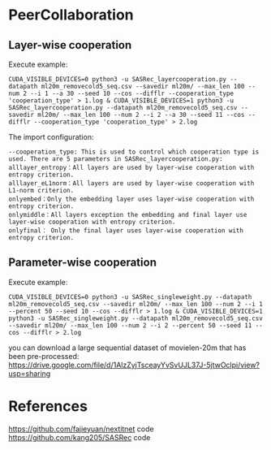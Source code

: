 # PeerCollaboration


## Layer-wise cooperation
Execute example:  
```
CUDA_VISIBLE_DEVICES=0 python3 -u SASRec_layercooperation.py --datapath ml20m_removecold5_seq.csv --savedir ml20m/ --max_len 100 --num 2 --i 1 --a 30 --seed 10 --cos --difflr --cooperation_type 'cooperation_type' > 1.log & CUDA_VISIBLE_DEVICES=1 python3 -u SASRec_layercooperation.py --datapath ml20m_removecold5_seq.csv --savedir ml20m/ --max_len 100 --num 2 --i 2 --a 30 --seed 11 --cos --difflr --cooperation_type 'cooperation_type' > 2.log  
```

The import configuration:  
```
--cooperation_type: This is used to control which cooperation type is used. There are 5 parameters in SASRec_layercooperation.py:  
alllayer_entropy：All layers are used by layer-wise cooperation with entropy criterion.
alllayer_eL1norm：All layers are used by layer-wise cooperation with L1-norm criterion.
onlyembed：Only the embedding layer uses layer-wise cooperation with entropy criterion.
onlymiddle：All layers exception the embedding and final layer use layer-wise cooperation with entropy criterion.  
onlyfinal： Only the final layer uses layer-wise cooperation with entropy criterion.
```


## Parameter-wise cooperation  
Execute example:  
```
CUDA_VISIBLE_DEVICES=0 python3 -u SASRec_singleweight.py --datapath ml20m_removecold5_seq.csv --savedir ml20m/ --max_len 100 --num 2 --i 1 --percent 50 --seed 10 --cos --difflr > 1.log & CUDA_VISIBLE_DEVICES=1 python3 -u SASRec_singleweight.py --datapath ml20m_removecold5_seq.csv --savedir ml20m/ --max_len 100 --num 2 --i 2 --percent 50 --seed 11 --cos --difflr > 2.log  
```


you can download a large sequential dataset of movielen-20m that has been pre-processed: https://drive.google.com/file/d/1AlzZyjTsceayYvSvUJL37J-5jtwOclpi/view?usp=sharing

# References
https://github.com/fajieyuan/nextitnet code  
https://github.com/kang205/SASRec code  
